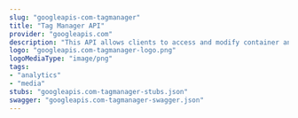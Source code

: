 ```yaml
---
slug: "googleapis-com-tagmanager"
title: "Tag Manager API"
provider: "googleapis.com"
description: "This API allows clients to access and modify container and tag configuration."
logo: "googleapis.com-tagmanager-logo.png"
logoMediaType: "image/png"
tags:
- "analytics"
- "media"
stubs: "googleapis.com-tagmanager-stubs.json"
swagger: "googleapis.com-tagmanager-swagger.json"
---
```

